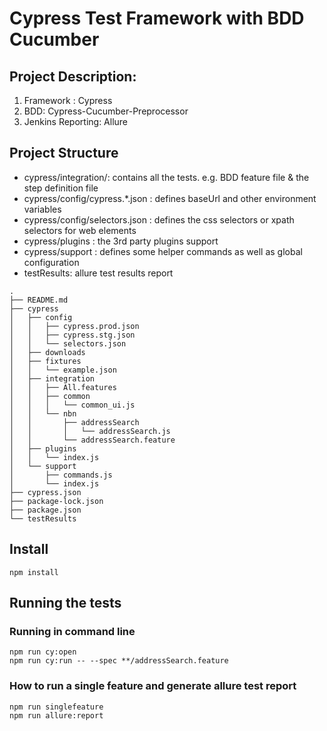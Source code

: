 # Cypress Test Framework with BDD Cucumber

## Project Description:
1. Framework : Cypress
2. BDD: Cypress-Cucumber-Preprocessor
3. Jenkins Reporting: Allure

## Project Structure
- cypress/integration/: contains all the tests. e.g. BDD feature file & the step definition file
- cypress/config/cypress.*.json : defines baseUrl and other environment variables
- cypress/config/selectors.json : defines the css selectors or xpath selectors for web elements
- cypress/plugins : the 3rd party plugins support 
- cypress/support : defines some helper commands as well as global configuration
- testResults: allure test results report

```
.
├── README.md
├── cypress
│   ├── config
│   │   ├── cypress.prod.json
│   │   ├── cypress.stg.json
│   │   └── selectors.json
│   ├── downloads
│   ├── fixtures
│   │   └── example.json
│   ├── integration
│   │   ├── All.features
│   │   ├── common
│   │   │   └── common_ui.js
│   │   └── nbn
│   │       ├── addressSearch
│   │       │   └── addressSearch.js
│   │       └── addressSearch.feature
│   ├── plugins
│   │   └── index.js
│   └── support
│       ├── commands.js
│       └── index.js
├── cypress.json
├── package-lock.json
├── package.json
└── testResults
```

## Install
`npm install`

## Running the tests

### Running in command line

```
npm run cy:open
npm run cy:run -- --spec **/addressSearch.feature
```

### How to run a single feature and generate allure test report
```
npm run singlefeature
npm run allure:report
```
